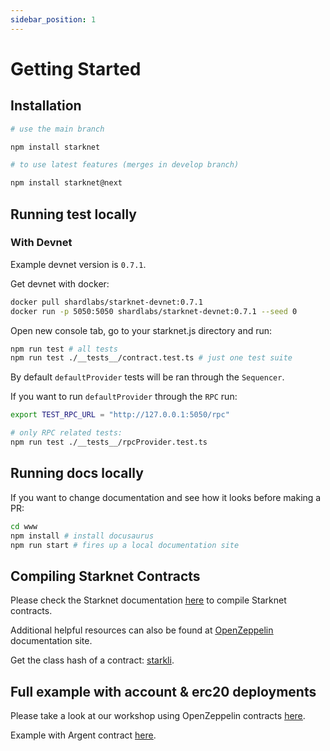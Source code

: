 ```yaml
---
sidebar_position: 1
---
```


# Getting Started

## Installation

```bash
# use the main branch

npm install starknet

# to use latest features (merges in develop branch)

npm install starknet@next
```

## Running test locally

### With Devnet

Example devnet version is `0.7.1`.

Get devnet with docker:

```bash
docker pull shardlabs/starknet-devnet:0.7.1
docker run -p 5050:5050 shardlabs/starknet-devnet:0.7.1 --seed 0
```

Open new console tab, go to your starknet.js directory and run:

```bash
npm run test # all tests
npm run test ./__tests__/contract.test.ts # just one test suite
```

By default `defaultProvider` tests will be ran through the `Sequencer`.

If you want to run `defaultProvider` through the `RPC` run:

```bash
export TEST_RPC_URL = "http://127.0.0.1:5050/rpc"

# only RPC related tests:
npm run test ./__tests__/rpcProvider.test.ts
```

## Running docs locally

If you want to change documentation and see how it looks before making a PR:

```bash
cd www
npm install # install docusaurus
npm run start # fires up a local documentation site
```

## Compiling Starknet Contracts

Please check the Starknet documentation <ins>[here](https://www.cairo-lang.org/docs/hello_starknet/intro.html)</ins> to compile Starknet contracts.

Additional helpful resources can also be found at <ins>[OpenZeppelin](https://docs.openzeppelin.com/contracts-cairo/0.5.0/)</ins> documentation site.

Get the class hash of a contract: [starkli](https://github.com/xJonathanLEI/starkli).

## Full example with account & erc20 deployments

Please take a look at our workshop using OpenZeppelin contracts <ins>[here](https://github.com/starknet-io/starknet.js-workshop)</ins>.

Example with Argent contract <ins>[here](https://github.com/starknet-io/starknet.js-account)</ins>.
